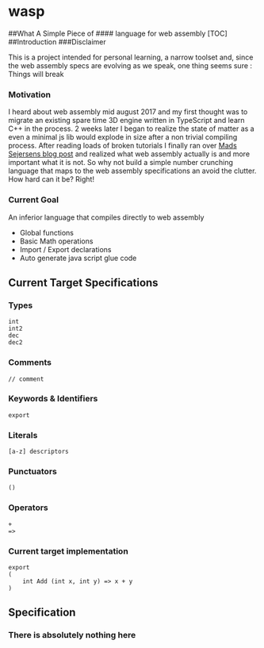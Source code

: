 

# wasp

##What A Simple Piece of #### language for web assembly
[TOC]
##Introduction
###Disclaimer

This is a project intended for personal learning, a narrow toolset and, since the web assembly specs are evolving as we speak, one thing seems sure : Things will break



### Motivation

I heard about web assembly mid august 2017 and my first thought was to migrate an existing spare time 3D engine written in TypeScript and learn C++ in the process. 2 weeks later I began to realize the state of matter as a even a minimal js lib would explode in size after a non trivial compiling process. After reading loads of broken tutorials I finally ran over [Mads Sejersens blog post][MS] and realized what web assembly actually is and more important what it is not. So why not build a simple number crunching language that maps to the web assembly specifications an avoid the clutter. How hard can it be? Right! 



### Current Goal

An inferior language that compiles directly to web assembly

* Global functions
* Basic Math operations
* Import / Export declarations
* Auto generate java script glue code



## Current Target Specifications

### Types

```
int
int2
dec
dec2
```

### Comments

```
// comment
```

### Keywords & Identifiers

```
export
```

### Literals

```
[a-z] descriptors
```

### Punctuators

```
()
```

### Operators

```
+
=>
```



### Current target implementation

```
export
(
	int Add (int x, int y) => x + y
)

```



## Specification

### There is absolutely nothing here



[MS]: https://medium.com/@MadsSejersen/webassembly-the-missing-tutorial-95f8580b08ba